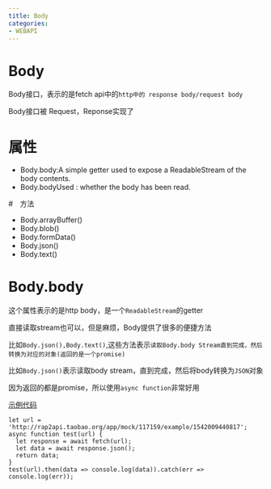 ```yaml
---
title: Body
categories: 
- WEBAPI
---
```

# Body

Body接口，表示的是fetch api中的`http中的 response body/request body`

Body接口被 Request，Reponse实现了

# 属性

- Body.body:A simple getter used to expose a ReadableStream of the body contents.
- Body.bodyUsed : whether the body has been read.


#　方法

- Body.arrayBuffer()
- Body.blob()
- Body.formData()
- Body.json()
- Body.text()

# Body.body

这个属性表示的是http body，是一个`ReadableStream`的getter

直接读取stream也可以，但是麻烦，Body提供了很多的便捷方法

比如`Body.json(),Body.text()`,这些方法表示`读取Body.body Stream直到完成，然后转换为对应的对象(返回的是一个promise)`

比如`Body.json()`表示读取body stream，直到完成，然后将body转换为`JSON`对象

因为返回的都是promise，所以使用`async function`非常好用

[示例代码](https://codepen.io/feibernren/pen/xBoomJ?editors=1010)

```
let url = 'http://rap2api.taobao.org/app/mock/117159/example/1542009440817';
async function test(url) {
  let response = await fetch(url);
  let data = await response.json();
  return data;
}
test(url).then(data => console.log(data)).catch(err => console.log(err));

```